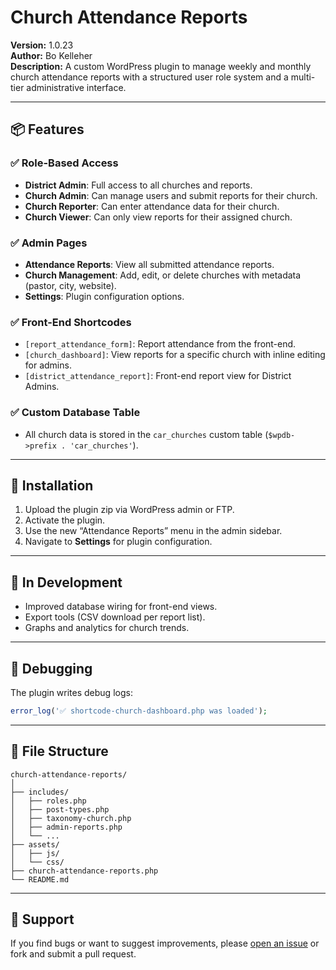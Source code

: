 # Church Attendance Reports

**Version:** 1.0.23  
**Author:** Bo Kelleher  
**Description:** A custom WordPress plugin to manage weekly and monthly church attendance reports with a structured user role system and a multi-tier administrative interface.

---

## 📦 Features

### ✅ Role-Based Access
- **District Admin**: Full access to all churches and reports.
- **Church Admin**: Can manage users and submit reports for their church.
- **Church Reporter**: Can enter attendance data for their church.
- **Church Viewer**: Can only view reports for their assigned church.

### ✅ Admin Pages
- **Attendance Reports**: View all submitted attendance reports.
- **Church Management**: Add, edit, or delete churches with metadata (pastor, city, website).
- **Settings**: Plugin configuration options.

### ✅ Front-End Shortcodes
- `[report_attendance_form]`: Report attendance from the front-end.
- `[church_dashboard]`: View reports for a specific church with inline editing for admins.
- `[district_attendance_report]`: Front-end report view for District Admins.

### ✅ Custom Database Table
- All church data is stored in the `car_churches` custom table (`$wpdb->prefix . 'car_churches'`).

---

## 🔧 Installation

1. Upload the plugin zip via WordPress admin or FTP.
2. Activate the plugin.
3. Use the new “Attendance Reports” menu in the admin sidebar.
4. Navigate to **Settings** for plugin configuration.

---

## 🚧 In Development

- Improved database wiring for front-end views.
- Export tools (CSV download per report list).
- Graphs and analytics for church trends.

---

## 🧪 Debugging

The plugin writes debug logs:
```php
error_log('✅ shortcode-church-dashboard.php was loaded');
```

---

## 📁 File Structure

```
church-attendance-reports/
│
├── includes/
│   ├── roles.php
│   ├── post-types.php
│   ├── taxonomy-church.php
│   ├── admin-reports.php
│   └── ...
├── assets/
│   ├── js/
│   └── css/
├── church-attendance-reports.php
└── README.md
```

---

## 🙋 Support

If you find bugs or want to suggest improvements, please [open an issue](https://github.com/bokelleher/car/issues) or fork and submit a pull request.
